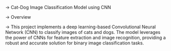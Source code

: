 -> Cat-Dog Image Classification Model using CNN 

-> Overview

-> This project implements a deep learning-based Convolutional Neural Network (CNN) to classify images of cats and dogs. 
   The model leverages the power of CNNs for feature extraction and image recognition, providing a robust and accurate
   solution for binary image classification tasks.
